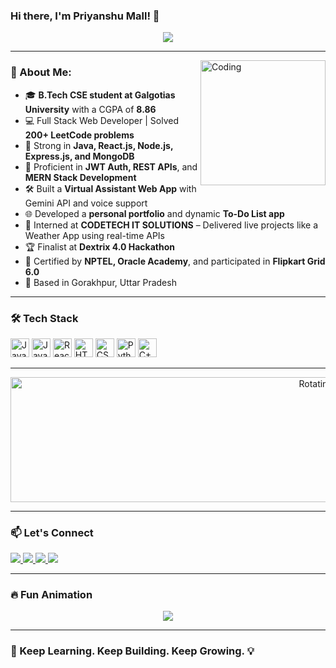 ### Hi there, I'm Priyanshu Mall! 👋

<div align="center">
  <img src="https://readme-typing-svg.herokuapp.com?font=Fira+Code&weight=500&size=24&pause=1000&center=true&vCenter=true&width=800&lines=Computer+Science+Student+at+Galgotias+University;Passionate+Web+%26+React+Developer;Lifelong+Learner+%F0%9F%93%9A;Exploring+Tech+and+Code+Daily+%F0%9F%92%BB"/>
</div>

---

<img align="right" alt="Coding" height="200" src="https://media.giphy.com/media/qgQUggAC3Pfv687qPC/giphy.gif" />

### 💫 About Me:

- 🎓 **B.Tech CSE student at Galgotias University** with a CGPA of **8.86**
- 💻 Full Stack Web Developer | Solved **200+ LeetCode problems**
- 🧠 Strong in **Java, React.js, Node.js, Express.js, and MongoDB**
- 🔐 Proficient in **JWT Auth, REST APIs**, and **MERN Stack Development**
- 🛠️ Built a **Virtual Assistant Web App** with Gemini API and voice support
- 🌐 Developed a **personal portfolio** and dynamic **To-Do List app**
- 🧪 Interned at **CODETECH IT SOLUTIONS** – Delivered live projects like a Weather App using real-time APIs
- 🏆 Finalist at **Dextrix 4.0 Hackathon**
- 📜 Certified by **NPTEL, Oracle Academy**, and participated in **Flipkart Grid 6.0**
- 📍 Based in Gorakhpur, Uttar Pradesh

---

### 🛠 Tech Stack

<div align="left">
  <img src="https://cdn.jsdelivr.net/gh/devicons/devicon/icons/java/java-original.svg" height="30" alt="Java"/>
  <img src="https://cdn.jsdelivr.net/gh/devicons/devicon/icons/javascript/javascript-original.svg" height="30" alt="JavaScript"/>
  <img src="https://cdn.jsdelivr.net/gh/devicons/devicon/icons/react/react-original.svg" height="30" alt="React"/>
  <img src="https://cdn.jsdelivr.net/gh/devicons/devicon/icons/html5/html5-original.svg" height="30" alt="HTML"/>
  <img src="https://cdn.jsdelivr.net/gh/devicons/devicon/icons/css3/css3-original.svg" height="30" alt="CSS"/>
  <img src="https://cdn.jsdelivr.net/gh/devicons/devicon/icons/python/python-original.svg" height="30" alt="Python"/>
  <img src="https://cdn.jsdelivr.net/gh/devicons/devicon/icons/cplusplus/cplusplus-original.svg" height="30" alt="C++"/>
</div>

---

<div align="center">
  <img src="https://media2.giphy.com/media/v1.Y2lkPTc5MGI3NjExZjI5N3BvZjQyMzk3d283cjRtcXpvMDNna3RodnFud2I4OXI1Z3JlMSZlcD12MV9pbnRlcm5hbF9naWZfYnlfaWQmY3Q9Zw/zXmbOaTpbY6mA/giphy.gif" alt="Rotating Earth" height="200" width="1000"/>
</div>

---

### 📫 Let's Connect
<div align="left">
  <a href="https://www.linkedin.com/in/priyanshu-mall-930a33251/" target="_blank">
    <img src="https://img.shields.io/badge/LinkedIn-blue?style=for-the-badge&logo=linkedin&logoColor=white"/>
  </a>
  <a href="mailto:ps437999@gmail.com" target="_blank">
    <img src="https://img.shields.io/badge/Gmail-D14836?style=for-the-badge&logo=gmail&logoColor=white"/>
  </a>
  <a href="https://leetcode.com/u/priyanshumall/" target="_blank">
    <img src="https://img.shields.io/badge/LeetCode-FFA116?style=for-the-badge&logo=leetcode&logoColor=black"/>
  </a>
  <a href="https://github.com/mrpriyanshusingh2005" target="_blank">
    <img src="https://img.shields.io/badge/GitHub-171515?style=for-the-badge&logo=github&logoColor=white"/>
  </a>
</div>

---

### 🔥 Fun Animation
<div align="center">
  <img src="https://github-profile-trophy.vercel.app/?username=mrpriyanshusingh2005&theme=radical&no-frame=true&no-bg=true&margin-w=4" />
</div>

---

### 🧠 Keep Learning. Keep Building. Keep Growing. 💡
